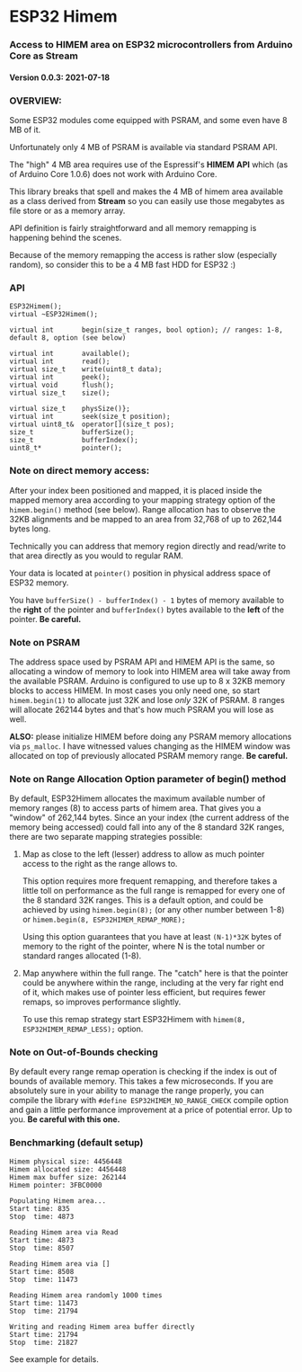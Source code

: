 # ESP32 Himem
### Access to HIMEM area on ESP32 microcontrollers from Arduino Core as Stream
#### Version 0.0.3: 2021-07-18 

### OVERVIEW:
Some ESP32 modules come equipped with PSRAM, and some even have 8 MB of it.

Unfortunately only 4 MB of PSRAM is available via standard PSRAM API.

The "high" 4 MB area requires use of the Espressif's **HIMEM** **API** which (as of Arduino Core 1.0.6) does not work with Arduino Core.

This library breaks that spell and makes the 4 MB of himem area available as a class derived from **Stream** so you can easily use those megabytes as file store or as a memory array. 

API definition is fairly straightforward and all memory remapping is happening behind the scenes. 

Because of the memory remapping the access is rather slow (especially random), so consider this to be a 4 MB fast HDD for ESP32 :)



### API

    ESP32Himem();
    virtual ~ESP32Himem();
      
    virtual int       begin(size_t ranges, bool option); // ranges: 1-8, default 8, option (see below)
    
    virtual int       available();
    virtual int       read();
    virtual size_t    write(uint8_t data);
    virtual int       peek();
    virtual void      flush();
    virtual size_t    size();
    
    virtual size_t    physSize()};
    virtual int       seek(size_t position);
    virtual uint8_t&  operator[](size_t pos);
    size_t            bufferSize();
    size_t            bufferIndex();
    uint8_t*          pointer();


### Note on direct memory access:

After your index been positioned and mapped, it is placed inside the mapped memory area according to your mapping strategy option of the `himem.begin()` method (see below). Range allocation has to observe the 32KB alignments and be mapped to an area from 32,768 of up to 262,144 bytes long.

Technically you can address that memory region directly and read/write to that area directly as you would to regular RAM.

Your data is located at `pointer()` position in physical address space of ESP32 memory.

You have `bufferSize() - bufferIndex() - 1` bytes of memory available to the **right** of the pointer and `bufferIndex()` bytes available to the **left** of the pointer. **Be careful.** 


### Note on PSRAM

The address space used by PSRAM API and HIMEM API is the same, so allocating a window of memory to look into HIMEM area will take away from the available PSRAM. Arduino is configured to use up to 8 x 32KB memory blocks to access HIMEM. In most cases you only need one, so start `himem.begin(1)` to allocate just 32K and lose *only* 32K of PSRAM. 8 ranges will allocate 262144 bytes and that's how much PSRAM you will lose as well. 

**ALSO:** please initialize HIMEM before doing any PSRAM memory allocations via `ps_malloc`. I have witnessed values changing as the HIMEM window was allocated on top of previously allocated PSRAM memory range. **Be careful.** 

### Note on Range Allocation Option parameter of begin() method

By default, ESP32Himem allocates the maximum available number of memory ranges (8) to access parts of himem area. That gives you a "window" of 262,144 bytes. Since an your index (the current address of the memory being accessed) could fall into any of the 8 standard 32K ranges, there are two separate mapping strategies possible:

1. Map as close to the left (lesser) address to allow as much pointer access to the right as the range allows to.

   This option requires more frequent remapping, and therefore takes a little toll on performance as the full range is remapped for every one of the 8 standard 32K ranges. This is a default option, and could be achieved by using `himem.begin(8);` (or any other number between 1-8) or `himem.begin(8, ESP32HIMEM_REMAP_MORE);`

   Using this option guarantees that you have at least `(N-1)*32K` bytes of memory to the right of the pointer, where N is the total number or standard ranges allocated (1-8). 

2. Map anywhere within the full range. The "catch" here is that the pointer could be anywhere within the range, including at the very far right end of it, which makes use of pointer less efficient, but requires fewer remaps, so improves performance slightly. 

   To use this remap strategy start ESP32Himem with `himem(8, ESP32HIMEM_REMAP_LESS);` option.

### Note on Out-of-Bounds checking

By default every range remap operation is checking if the index is out of bounds of available memory. This takes a few microseconds. If you are absolutely sure in your ability to manage the range properly, you can compile the library with
`#define ESP32HIMEM_NO_RANGE_CHECK` compile option and gain a little performance improvement at a price of potential error. Up to you. **Be careful with this one.** 

### Benchmarking (default setup)

```
Himem physical size: 4456448
Himem allocated size: 4456448
Himem max buffer size: 262144
Himem pointer: 3FBC0000

Populating Himem area... 
Start time: 835
Stop  time: 4873

Reading Himem area via Read 
Start time: 4873
Stop  time: 8507

Reading Himem area via [] 
Start time: 8508
Stop  time: 11473

Reading Himem area randomly 1000 times 
Start time: 11473
Stop  time: 21794

Writing and reading Himem area buffer directly 
Start time: 21794
Stop  time: 21827
```

See example for details. 